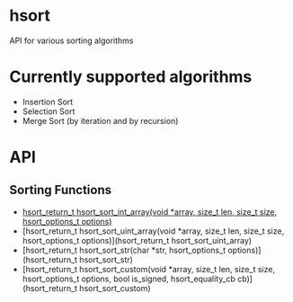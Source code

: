 # hsort
API for various sorting algorithms

# Currently supported algorithms
* Insertion Sort
* Selection Sort
* Merge Sort (by iteration and by recursion)

# API

## Sorting Functions
* [hsort_return_t hsort_sort_int_array(void *array, size_t len, size_t size, hsort_options_t options)](hsort_sort_int_array)
* [hsort_return_t hsort_sort_uint_array(void *array, size_t len, size_t size, hsort_options_t options)](hsort_return_t hsort_sort_uint_array)
* [hsort_return_t hsort_sort_str(char *str, hsort_options_t options)](hsort_return_t hsort_sort_str)
* [hsort_return_t hsort_sort_custom(void *array, size_t len, size_t size, hsort_options_t options, bool is_signed, hsort_equality_cb cb)](hsort_return_t hsort_sort_custom)
